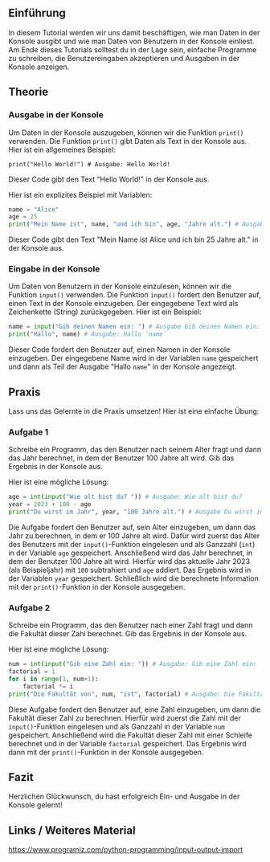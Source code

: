 ## Einführung
In diesem Tutorial werden wir uns damit beschäftigen, wie man Daten in der Konsole ausgibt und wie man Daten von Benutzern in der Konsole einliest. Am Ende dieses Tutorials solltest du in der Lage sein, einfache Programme zu schreiben, die Benutzereingaben akzeptieren und Ausgaben in der Konsole anzeigen. 

## Theorie

### Ausgabe in der Konsole
Um Daten in der Konsole auszugeben, können wir die Funktion `print()` verwenden. Die Funktion `print()` gibt Daten als Text in der Konsole aus. Hier ist ein allgemeines Beispiel:

```
print("Hello World!") # Ausgabe: Hello World!
```

Dieser Code gibt den Text "Hello World!" in der Konsole aus.

Hier ist ein explizites Beispiel mit Variablen:

```python
name = "Alice"
age = 25
print("Mein Name ist", name, "und ich bin", age, "Jahre alt.") # Ausgabe: Mein Name ist Alice und ich bin 25 Jahre alt
```

Dieser Code gibt den Text "Mein Name ist Alice und ich bin 25 Jahre alt." in der Konsole aus.

### Eingabe in der Konsole
Um Daten von Benutzern in der Konsole einzulesen, können wir die Funktion `input()` verwenden. Die Funktion `input()` fordert den Benutzer auf, einen Text in der Konsole einzugeben. Der eingegebene Text wird als Zeichenkette (String) zurückgegeben. Hier ist ein Beispiel:

```python
name = input("Gib deinen Namen ein: ") # Ausgabe Gib deinen Namen ein:
print("Hallo", name) # Ausgabe: Hallo `name`
```

Dieser Code fordert den Benutzer auf, einen Namen in der Konsole einzugeben. Der eingegebene Name wird in der Variablen `name` gespeichert und dann als Teil der Ausgabe "Hallo `name`" in der Konsole angezeigt.

## Praxis
Lass uns das Gelernte in die Praxis umsetzen! Hier ist eine einfache Übung:

### Aufgabe 1
Schreibe ein Programm, das den Benutzer nach seinem Alter fragt und dann das Jahr berechnet, in dem der Benutzer 100 Jahre alt wird. Gib das Ergebnis in der Konsole aus.

Hier ist eine mögliche Lösung:

```python
age = int(input("Wie alt bist du? ")) # Ausgabe: Wie alt bist du?
year = 2023 + 100 - age
print("Du wirst im Jahr", year, "100 Jahre alt.") # Ausgabe Du wirst im Jahr `year` 100 Jahre alt.
```
Die Aufgabe fordert den Benutzer auf, sein Alter einzugeben, um dann das Jahr zu berechnen, in dem er 100 Jahre alt wird. Dafür wird zuerst das Alter des Benutzers mit der `input()`-Funktion eingelesen und als Ganzzahl (`int`) in der Variable `age` gespeichert. Anschließend wird das Jahr berechnet, in dem der Benutzer 100 Jahre alt wird. Hierfür wird das aktuelle Jahr 2023 (als Beispieljahr) mit `100` subtrahiert und `age` addiert. Das Ergebnis wird in der Variablen `year` gespeichert. Schließlich wird die berechnete Information mit der `print()`-Funktion in der Konsole ausgegeben. 

### Aufgabe 2
Schreibe ein Programm, das den Benutzer nach einer Zahl fragt und dann die Fakultät dieser Zahl berechnet. Gib das Ergebnis in der Konsole aus.

Hier ist eine mögliche Lösung:

```python
num = int(input("Gib eine Zahl ein: ")) # Ausgabe: Gib eine Zahl ein:
factorial = 1
for i in range(1, num+1):
    factorial *= i
print("Die Fakultät von", num, "ist", factorial) # Ausgabe: Die Fakultät von `num` ist `factorial`
```
Diese Aufgabe fordert den Benutzer auf, eine Zahl einzugeben, um dann die Fakultät dieser Zahl zu berechnen. Hierfür wird zuerst die Zahl mit der `input()`-Funktion eingelesen und als Ganzzahl in der Variable `num` gespeichert. Anschließend wird die Fakultät dieser Zahl mit einer Schleife berechnet und in der Variable `factorial` gespeichert. Das Ergebnis wird dann mit der `print()`-Funktion in der Konsole ausgegeben.

## Fazit

Herzlichen Glückwunsch, du hast erfolgreich Ein- und Ausgabe in der Konsole gelernt!

## Links / Weiteres Material
https://www.programiz.com/python-programming/input-output-import